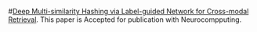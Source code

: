#[Deep Multi-similarity Hashing via Label-guided Network for Cross-modal Retrieval]([https://www.example.com/my-thesis.pdf](https://www.sciencedirect.com/science/article/pii/S0925231224016011)).
This paper is Accepted for publication with Neurocompputing.
